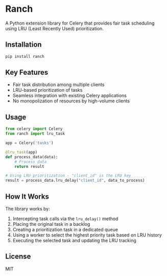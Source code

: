 # Ranch

A Python extension library for Celery that provides fair task scheduling using LRU (Least Recently Used) prioritization.

## Installation

```bash
pip install ranch
```

## Key Features

- Fair task distribution among multiple clients
- LRU-based prioritization of tasks
- Seamless integration with existing Celery applications
- No monopolization of resources by high-volume clients

## Usage

```python
from celery import Celery
from ranch import lru_task

app = Celery('tasks')

@lru_task(app)
def process_data(data):
    # Process data
    return result

# Using LRU prioritization - "client_id" is the LRU key
result = process_data.lru_delay("client_id", data_to_process)
```

## How It Works

The library works by:
1. Intercepting task calls via the `lru_delay()` method
2. Placing the original task in a backlog
3. Creating a prioritization task in a dedicated queue
4. Using a worker to select the highest priority task based on LRU history
5. Executing the selected task and updating the LRU tracking

## License

MIT
